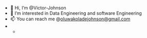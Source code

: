 - 👋 Hi, I’m @Victor-Johnson
- 👀 I’m interested in Data Engineering and software Engineering
- 📫 You can reach me  @oluwakoladejohnson@gmail.com
- -
<!---
Victor-Johnson/Victor-Johnson is a ✨ special ✨ repository because its `README.md` (this file) appears on your GitHub profile.
You can click the Preview link to take a look at your changes.
--->
